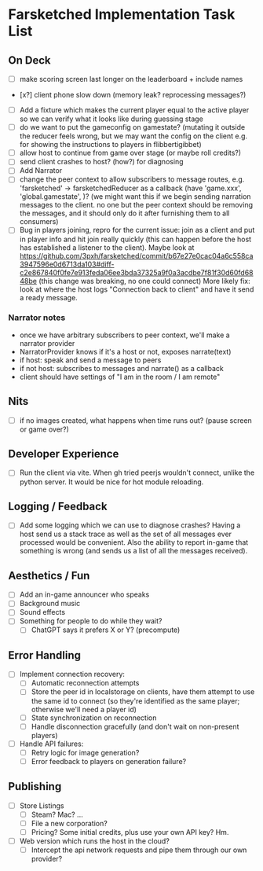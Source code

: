# Farsketched Implementation Task List

## On Deck
- [ ] make scoring screen last longer on the leaderboard + include names
- [x?] client phone slow down (memory leak? reprocessing messages?)
- [ ] Add a fixture which makes the current player equal to the active player so we can verify what it looks like during guessing stage
- [ ] do we want to put the gameconfig on gamestate? (mutating it outside the reducer feels wrong, but we may want the config on the client e.g. for showing the instructions to players in flibbertigibbet)
- [ ] allow host to continue from game over stage (or maybe roll credits?)
- [ ] send client crashes to host? (how?) for diagnosing
- [ ] Add Narrator
- [ ] change the peer context to allow subscribers to message routes, e.g. 'farsketched' -> farsketchedReducer as a callback (have 'game.xxx', 'global.gamestate', )? (we might want this if we begin sending narration messages to the client. no one but the peer context should be removing the messages, and it should only do it after furnishing them to all consumers)
- [ ] Bug in players joining, repro for the current issue: join as a client and put in player info and hit join really quickly (this can happen before the host has established a listener to the client). Maybe look at https://github.com/3pxh/farsketched/commit/b67e27e0cac04a6c558ca3947596e0d6713da103#diff-c2e867840f0fe7e913feda06ee3bda37325a9f0a3acdbe7f81f30d60fd6848be (this change was breaking, no one could connect) More likely fix: look at where the host logs "Connection back to client" and have it send a ready message.

### Narrator notes
- once we have arbitrary subscribers to peer context, we'll make a narrator provider
- NarratorProvider knows if it's a host or not, exposes narrate(text)
- if host: speak and send a message to peers
- if not host: subscribes to messages and narrate() as a callback
- client should have settings of "I am in the room / I am remote"

## Nits
- [ ] if no images created, what happens when time runs out? (pause screen or game over?)

## Developer Experience
- [ ] Run the client via vite. When gh tried peerjs wouldn't connect, unlike the python server. It would be nice for hot module reloading.

## Logging / Feedback
- [ ] Add some logging which we can use to diagnose crashes? Having a host send us a stack trace as well as the set of all messages ever processed would be convenient. Also the ability to report in-game that something is wrong (and sends us a list of all the messages received).

## Aesthetics / Fun
- [ ] Add an in-game announcer who speaks
- [ ] Background music
- [ ] Sound effects
- [ ] Something for people to do while they wait?
  - [ ] ChatGPT says it prefers X or Y? (precompute)

## Error Handling
- [ ] Implement connection recovery:
  - [ ] Automatic reconnection attempts
  - [ ] Store the peer id in localstorage on clients, have them attempt to use the same id to connect (so they're identified as the same player; otherwise we'll need a player id)
  - [ ] State synchronization on reconnection
  - [ ] Handle disconnection gracefully (and don't wait on non-present players)
- [ ] Handle API failures:
  - [ ] Retry logic for image generation?
  - [ ] Error feedback to players on generation failure?

## Publishing
- [ ] Store Listings
  - [ ] Steam? Mac? ...
  - [ ] File a new corporation?
  - [ ] Pricing? Some initial credits, plus use your own API key? Hm.
- [ ] Web version which runs the host in the cloud?
  - [ ] Intercept the api network requests and pipe them through our own provider?
